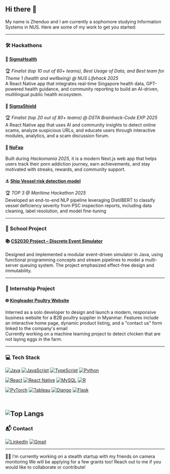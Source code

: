 ## Hi there 👋

<!--
**Path-yang/Path-yang** is a ✨ _special_ ✨ repository because its `README.md` (this file) appears on your GitHub profile.
-->
My name is Zhenduo and I am currently a sophomore studying Information Systems in NUS.
Here are some of my work to get you started:

---

### 🛠️ Hackathons

#### 🏥  [SigmaHealth](https://github.com/clemenong1/Sigmapore)
🏆 *Finalist (top 10 out of 60+ teams), Best Usage of Data, and Best team for Theme 1 (health and wellbeing) @ NUS Lifehack 2025* <br>
A React Native app that integrates real-time Singapore health data, GPT-powered health guidance, and community reporting to build an AI-driven, multilingual public health ecosystem.

#### 🚀 [SigmaShield](https://github.com/Path-yang/DSTA-Code-Exp-2025)
🏆 *Finalist (top 20 out of 80+ teams) @ DSTA Brainhack-Code EXP 2025* <br>
A React Native app that uses AI and community insights to detect online scams, analyze suspicious URLs, and educate users through interactive modules, analytics, and a scam discussion forum.

#### 🧠 [NoFap](https://github.com/Path-yang/Hackomania_2025)
Built during *Hackomania 2025*, it is a modern Next.js web app that helps users track their porn addiction journey, earn achievements, and stay motivated with streaks, rewards, and community support.

#### ⚓ [Ship Vessel risk detection model](https://github.com/Path-yang/Maritime-Hackathon-2025)
🏆 *TOP 3 @ Maritime Hackathon 2025* <br>
Developed an end-to-end NLP pipeline leveraging DistilBERT to classify vessel deficiency severity from PSC inspection reports, including data cleaning, label resolution, and model fine-tuning

---

### 🏫 School Project

#### 📚 [CS2030 Project – Discrete Event Simulator](https://github.com/Path-yang/CS2030-Project)
Designed and implemented a modular event-driven simulator in Java, using functional programming concepts and stream pipelines to model a multi-server queuing system. The project emphasized effect-free design and immutability.

---

### 💼 Internship Project

#### 🌐 [Kingleader Poultry Website](https://www.kingleaderpoultry.com/)
Interned as a solo developer to design and launch a modern, responsive business website for a B2B poultry supplier in Myanmar. Features include an interactive home page, dynamic product listing, and a "contact us" form linked to the company's email  <br> 
Currently working on a machine learning project to detect chicken that are not laying eggs in the farm.

---

### 💻 Tech Stack

[![Java](https://img.shields.io/badge/Java-ED8B00?style=for-the-badge&logo=java&logoColor=white)]() 
[![JavaScript](https://img.shields.io/badge/javascript-F7DF1E?style=for-the-badge&logo=javascript&logoColor=black)]() 
[![TypeScript](https://img.shields.io/badge/typescript-007ACC?style=for-the-badge&logo=typescript&logoColor=white)]() 
[![Python](https://img.shields.io/badge/python-3776AB?style=for-the-badge&logo=python&logoColor=white)]()

[![React](https://img.shields.io/badge/react-20232A?style=for-the-badge&logo=react&logoColor=61DAFB)]() 
[![React Native](https://img.shields.io/badge/react_native-20232A?style=for-the-badge&logo=react&logoColor=61DAFB)]() 
[![MySQL](https://img.shields.io/badge/mysql-00000F?style=for-the-badge&logo=mysql&logoColor=white)]() 
[![R](https://img.shields.io/badge/R-276DC3?style=for-the-badge&logo=r&logoColor=white)]()

[![PyTorch](https://img.shields.io/badge/pytorch-EE4C2C?style=for-the-badge&logo=pytorch&logoColor=white)]() 
[![Tableau](https://img.shields.io/badge/Tableau-E97627?style=for-the-badge&logo=Tableau&logoColor=white)]() 
[![Django](https://img.shields.io/badge/django-092E20?style=for-the-badge&logo=django&logoColor=white)]() 
[![Flask](https://img.shields.io/badge/flask-000000?style=for-the-badge&logo=flask&logoColor=white)]()

<br>![Top Langs](https://github-readme-stats.vercel.app/api/top-langs/?username=Path-yang&layout=compact)
---

### 📬 Contact

[![LinkedIn](https://img.shields.io/badge/LinkedIn-blue?style=for-the-badge&logo=linkedin&logoColor=white)](https://www.linkedin.com/in/z-d-yang-3181b1208)
[![Gmail](https://img.shields.io/badge/Gmail-D14836?style=for-the-badge&logo=gmail&logoColor=white)](mailto:yangzhenduoroger2002@gmail.com)

---

🧑‍💻 I’m currently working on a stealth startup with my friends on camera monitoring We will be applying for a few grants too! Reach out to me if you would like to collaborate or contribute! <br>

